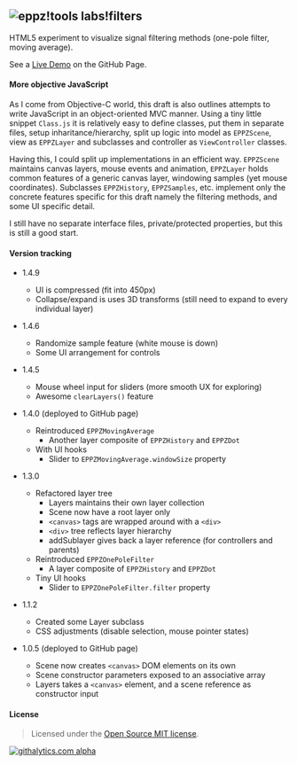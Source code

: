 ## ![eppz!tools](http://www.eppz.eu/beacons/eppz!.png) labs!filters

HTML5 <canvas> experiment to visualize signal filtering methods (one-pole filter, moving average).

See a [Live Demo](http://eppz.github.io/labs-filters/versions/current/) on the GitHub Page.

#### More objective JavaScript

As I come from Objective-C world, this draft is also outlines attempts to write JavaScript in an object-oriented MVC manner. Using a tiny little snippet `Class.js` it is relatively easy to define classes, put them in separate files, setup inharitance/hierarchy, split up logic into model as `EPPZScene`, view as `EPPZLayer` and subclasses and controller as `ViewController` classes.

Having this, I could split up implementations in an efficient way. `EPPZScene` maintains canvas layers, mouse events and animation, `EPPZLayer` holds common features of a generic canvas layer, windowing samples (yet mouse coordinates). Subclasses `EPPZHistory`, `EPPZSamples`, etc. implement only the concrete features specific for this draft namely the filtering methods, and some UI specific detail.

I still have no separate interface files, private/protected properties, but this is still a good start.

#### Version tracking

+ 1.4.9
    * UI is compressed (fit into 450px)
    * Collapse/expand is uses 3D transforms (still need to expand to every individual layer)

+ 1.4.6
    * Randomize sample feature (white mouse is down)
    * Some UI arrangement for controls

+ 1.4.5
    * Mouse wheel input for sliders (more smooth UX for exploring)
    * Awesome `clearLayers()` feature

+ 1.4.0 (deployed to GitHub page)
    * Reintroduced `EPPZMovingAverage`
        * Another layer composite of `EPPZHistory` and `EPPZDot`
    * With UI hooks
        * Slider to `EPPZMovingAverage.windowSize` property

+ 1.3.0
    * Refactored layer tree
        * Layers maintains their own layer collection
        * Scene now have a root layer only
        * `<canvas>` tags are wrapped around with a `<div>`
        * `<div>` tree reflects layer hierarchy
        * addSublayer gives back a layer reference (for controllers and parents)
    * Reintroduced `EPPZOnePoleFilter`
        * A layer composite of `EPPZHistory` and `EPPZDot`
    * Tiny UI hooks
        * Slider to `EPPZOnePoleFilter.filter` property

+ 1.1.2
    * Created some Layer subclass
    * CSS adjustments (disable selection, mouse pointer states)

+ 1.0.5 (deployed to GitHub page)
    * Scene now creates `<canvas>` DOM elements on its own
    * Scene constructor parameters exposed to an associative array
    * Layers takes a `<canvas>` element, and a scene reference as constructor input

#### License

> Licensed under the [Open Source MIT license](http://en.wikipedia.org/wiki/MIT_License).

[![githalytics.com alpha](https://cruel-carlota.pagodabox.com/2873b2d81bd26e7c0d4ff1053f631cbb "githalytics.com")](http://githalytics.com/eppz/labs-filters)
